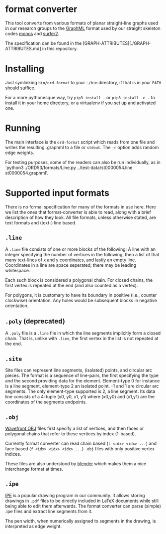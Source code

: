# format converter

This tool converts from various formats of planar straight-line graphs
used in our research groups to the [GraphML] format used by our straight
skeleton codes [monos] and [surfer2].

The specification can be found in the [GRAPH-ATTRIBUTES][./GRAPH-ATTRIBUTES.md]
in this repository.

[monos]: https://github.com/cgalab/monos/
[surfer2]: https://github.com/cgalab/surfer2/
[graphml]: http://graphml.graphdrawing.org/

# Installing

Just symlinking `bin/ord-format` to your `~/bin` directory, if that is in your
`PATH` should suffice.

For a more pythonesque way, try `pip3 install .` or `pip3 install -e .` to install it
in your home directory, or a virtualenv if you set up and activated one.

# Running

The main interface is the `ord-format` script which reads from one file and
writes the resulting .graphml to a file or `stdout`.  The `-r` option adds
random edge weights.

For testing purposes, some of the readers can also be run individually,
as in `python3 ./ORD53/formats/Line.py ../test-data/st0000054.line st0000054.graphml'.

# Supported input formats

There is no formal specification for many of the formats in use here.  Here we
list the ones that format-converter is able to read, along with a brief
description of how they look.  All file formats, unless otherwise stated, are
text formats and (text-) line based.

## `.line`

A `.line` file consists of one or more blocks of the following:  A line with an
integer specifying the number of vertices in the following, then a list of that
many text-lines of x and y coordinates, and lastly an empty line.  Coordinates
in a line are space seperated; there may be leading whitespace.

Each such block is considered a polygonal chain.  For closed chains, the first
vertex is repeated at the end (and also counted as a vertex).

For polygons, it is customary to have its boundary in positive (i.e., counter
clockwise) orientation.  Any holes would be subsequent blocks in negative orientation.

## `.poly` (deprecated)

A `.poly` file is a `.line` file in which the line segments implicitly form a
closed chain.  That is, unlike with `.line`, the first vertex in the list is
not repeated at the end.

## `.site`

Site files can represent line segments, (isolated) points, and circular arc
pieces.  The format is a sequence of line-pairs, the first specifying the type
and the second providing data for the element.  Element-type 0 for instance is a
line segment, element-type 2 an isolated point.  -1 and 1 are circular arc
segments.  The only element-type supported is 2, a line segment.  Its data
line consists of a 4-tuple (x0, y0, x1, y1) where (x0,y0) and (x1,y1) are
the coordinates of the segments endpoints.

## `.obj`

[Wavefront OBJ][obj] files first specify a list of vertices, and then faces or
polygonal chains that refer to these vertices by index (1-based).

Currently format converter can read chain based (`l <idx> <idx> ...`) and face
based (`f <idx> <idx> <idx> ...`) `.obj` files with only positive vertex
indices.

These files are also understood by [blender] which makes them a nice
interchange format at times.

[obj]: https://www.fileformat.info/format/wavefrontobj/egff.htm
[blender]: https://www.blender.org/

## `.ipe`

[IPE] is a popular drawing program in our community.  It allows storing
drawings in `.pdf` files to be directly included in LaTeX documents while still
being able to edit them afterwards.  The format converter can parse (simple)
.ipe files and extract line segments from it.

The pen width, when numerically assigned to segments in the drawing, is
interpreted as edge weight.

[ipe]: http://ipe.otfried.org/

